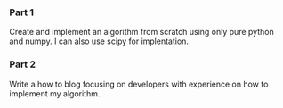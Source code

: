 ### Part 1
Create and implement an algorithm from scratch using only pure python and numpy. I can also use scipy for implentation.

### Part 2
Write a how to blog focusing on developers with experience on how to implement my algorithm.